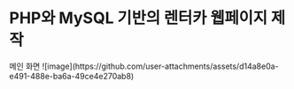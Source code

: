 <h1>PHP와 MySQL 기반의 렌터카 웹페이지 제작</h1>

<body>메인 화면</body>
![image](https://github.com/user-attachments/assets/d14a8e0a-e491-488e-ba6a-49ce4e270ab8)
